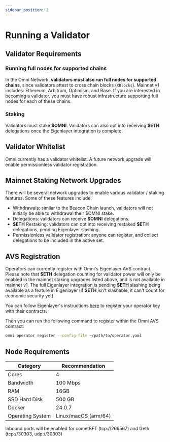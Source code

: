 ```yaml
---
sidebar_position: 2
---
```


# Running a Validator

## Validator Requirements

### Running full nodes for supported chains

In the Omni Network, **validators must also run full nodes for supported chains**, since validators attest to cross chain blocks (`XBlocks`). Mainnet v1 includes: Ethereum, Arbitrum, Optimism, and Base. If you are interested in becoming a validator, you must have robust infrastructure supporting full nodes for each of these chains.

### Staking

Validators must stake **\$OMNI**. Validators can also opt into receiving **\$ETH** delegations once the Eigenlayer integration is complete.

## Validator Whitelist

Omni currently has a validator whitelist. A future network upgrade will enable permissionless validator registration.

## Mainnet Staking Network Upgrades

There will be several network upgrades to enable various validator / staking features. Some of these features include:

- Withdrawals: similar to the Beacon Chain launch, validators will not initially be able to withdrawal their $OMNI stake.
- Delegations: validators can receive **\$OMNI** delegations.
- **\$ETH** Restaking: validators can opt into receiving restaked **\$ETH** delegations, pending Eigenlayer slashing.
- Permissionless validator registration: anyone can register, and collect delegations to be included in the active set.

## AVS Registration

Operators can currently register with Omni's Eigenlayer AVS contract. Please note that **\$ETH** delegation counting for validator power will only be enabled in the mainnet staking upgrades listed above, and is not available in mainnet v1. The full Eigenlayer integration is pending **\$ETH** slashing being available as a feature in Eigenlayer (if **\$ETH** isn't slashable, it can't count for economic security yet).

You can follow Eigenlayer's instructions [here](https://docs.eigenlayer.xyz/eigenlayer/operator-guides/operator-installation) to register your operator key with their contracts.

Then you can run the following command to register within the Omni AVS contract:

```bash
omni operator register --config-file ~/path/to/operator.yaml
```

## Node Requirements

| Category | Recommendation |
| --- | --- |
| Cores | 4 |
| Bandwidth | 100 Mbps |
| RAM | 16GB |
| SSD Hard Disk | 500 GB |
| Docker | 24.0.7 |
| Operating System | Linux/macOS (arm/64) |

Inbound ports will be enabled for cometBFT (tcp://266567) and Geth (tcp://30303, udp://30303)

